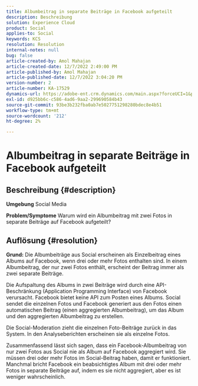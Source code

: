 ```yaml
---
title: Albumbeitrag in separate Beiträge in Facebook aufgeteilt
description: Beschreibung
solution: Experience Cloud
product: Social
applies-to: Social
keywords: KCS
resolution: Resolution
internal-notes: null
bug: false
article-created-by: Amol Mahajan
article-created-date: 12/7/2022 2:49:00 PM
article-published-by: Amol Mahajan
article-published-date: 12/7/2022 3:04:20 PM
version-number: 2
article-number: KA-17529
dynamics-url: https://adobe-ent.crm.dynamics.com/main.aspx?forceUCI=1&pagetype=entityrecord&etn=knowledgearticle&id=e4b98d45-3e76-ed11-81aa-6045bd006a22
exl-id: d925bb6c-c586-4ad6-9aa2-299690584b43
source-git-commit: 93be3b232fba0ab7e5027751298280bdec8e4b51
workflow-type: tm+mt
source-wordcount: '212'
ht-degree: 2%

---
```


# Albumbeitrag in separate Beiträge in Facebook aufgeteilt

## Beschreibung {#description}

<b>Umgebung</b>
Social Media


<b>Problem/Symptome</b>
Warum wird ein Albumbeitrag mit zwei Fotos in separate Beiträge auf Facebook aufgeteilt?


## Auflösung {#resolution}

<b>Grund:</b>
Die Albumbeiträge aus Social erscheinen als Einzelbeitrag eines Albums auf Facebook, wenn drei oder mehr Fotos enthalten sind. In einem Albumbeitrag, der nur zwei Fotos enthält, erscheint der Beitrag immer als zwei separate Beiträge.

Die Aufspaltung des Albums in zwei Beiträge wird durch eine API-Beschränkung (Application Programming Interface) von Facebook verursacht. Facebook bietet keine API zum Posten eines Albums. Social sendet die einzelnen Fotos und Facebook generiert aus den Fotos einen automatischen Beitrag (einen aggregierten Albumbeitrag), um das Album und den aggregierten Albumbeitrag zu erstellen.

Die Social-Moderation zieht die einzelnen Foto-Beiträge zurück in das System. In den Analyseberichten erscheinen sie als einzelne Fotos.

Zusammenfassend lässt sich sagen, dass ein Facebook-Albumbeitrag von nur zwei Fotos aus Social nie als Album auf Facebook aggregiert wird. Sie müssen drei oder mehr Fotos im Social-Beitrag haben, damit er funktioniert. Manchmal bricht Facebook ein beabsichtigtes Album mit drei oder mehr Fotos in separate Beiträge auf, indem es sie nicht aggregiert, aber es ist weniger wahrscheinlich.
